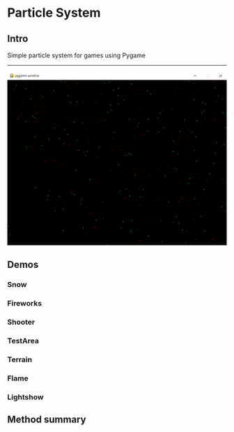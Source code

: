 # Particle System

## Intro

Simple particle system for games using Pygame

---

![screenshot 1](assets/readme/scr1.png)

## Demos

### Snow

### Fireworks

### Shooter

### TestArea

### Terrain

### Flame

### Lightshow

## Method summary